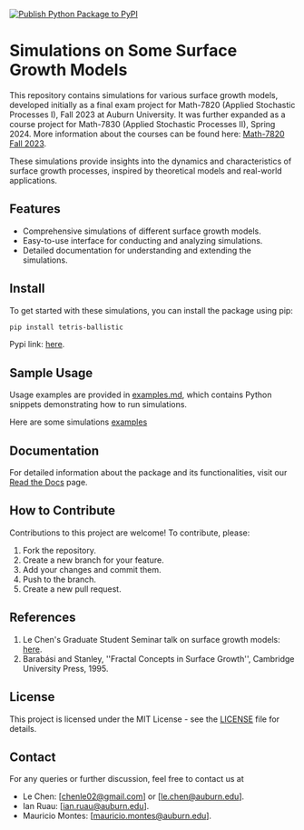 
[![Publish Python Package to PyPI](https://github.com/chenle02/Simulations_on_Some_Surface_Growth_Models/actions/workflows/workflow.yml/badge.svg?branch=main)](https://github.com/chenle02/Simulations_on_Some_Surface_Growth_Models/actions/workflows/workflow.yml)

# Simulations on Some Surface Growth Models

<!-- Visual example removed; see examples.md for usage examples -->

This repository contains simulations for various surface growth models,
developed initially as a final exam project for Math-7820 (Applied Stochastic
Processes I), Fall 2023 at Auburn University. It was further expanded as a
course project for Math-7830 (Applied Stochastic Processes II), Spring 2024.
More information about the courses can be found here: [Math-7820 Fall
2023](http://webhome.auburn.edu/~lzc0090/teaching/2023_Fall_Math7820/).

These simulations provide insights into the dynamics and characteristics of
surface growth processes, inspired by theoretical models and real-world
applications.

## Features

- Comprehensive simulations of different surface growth models.
- Easy-to-use interface for conducting and analyzing simulations.
- Detailed documentation for understanding and extending the simulations.

## Install

To get started with these simulations, you can install the package using pip:

```bash
pip install tetris-ballistic
```

Pypi link: [here](https://pypi.org/project/tetris-ballistic/).

## Sample Usage

Usage examples are provided in [examples.md](examples.md), which contains Python snippets demonstrating how to run simulations.

Here are some simulations [examples](examples.md)

## Documentation

For detailed information about the package and its functionalities, visit our [Read the Docs](https://simulations-on-some-surface-growth-models.readthedocs.io/main/) page.

## How to Contribute

Contributions to this project are welcome! To contribute, please:

1. Fork the repository.
2. Create a new branch for your feature.
3. Add your changes and commit them.
4. Push to the branch.
5. Create a new pull request.

## References

1. Le Chen's Graduate Student Seminar talk on surface growth models: [here](https://github.com/chenle02/Graduate_Student_Seminars_by_Le_Chen/blob/main/2023-11-01/readme.md).
2. Barabási and Stanley, ''Fractal Concepts in Surface Growth'', Cambridge University Press, 1995.

## License

This project is licensed under the MIT License - see the [LICENSE](LICENSE) file for details.

## Contact

For any queries or further discussion, feel free to contact us at 

- Le Chen: [chenle02@gmail.com] or [le.chen@auburn.edu].
- Ian Ruau: [ian.ruau@auburn.edu].
- Mauricio Montes: [mauricio.montes@auburn.edu].
